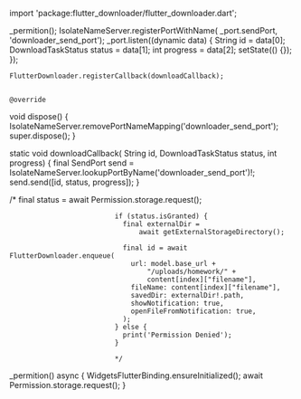 import 'package:flutter_downloader/flutter_downloader.dart';


   _permition();
   IsolateNameServer.registerPortWithName(
        _port.sendPort, 'downloader_send_port');
    _port.listen((dynamic data) {
      String id = data[0];
      DownloadTaskStatus status = data[1];
      int progress = data[2];
      setState(() {});
    });

    FlutterDownloader.registerCallback(downloadCallback);
    
    
    @override
  void dispose() {
    IsolateNameServer.removePortNameMapping('downloader_send_port');
    super.dispose();
  }

  static void downloadCallback(
      String id, DownloadTaskStatus status, int progress) {
    final SendPort send =
        IsolateNameServer.lookupPortByName('downloader_send_port')!;
    send.send([id, status, progress]);
  }
  
  /* final status = await Permission.storage.request();

                              if (status.isGranted) {
                                final externalDir =
                                    await getExternalStorageDirectory();

                                final id = await FlutterDownloader.enqueue(
                                  url: model.base_url +
                                      "/uploads/homework/" +
                                      content[index]["filename"],
                                  fileName: content[index]["filename"],
                                  savedDir: externalDir!.path,
                                  showNotification: true,
                                  openFileFromNotification: true,
                                );
                              } else {
                                print('Permission Denied');
                              }

                              */
                              
  _permition() async {
    WidgetsFlutterBinding.ensureInitialized();
    await Permission.storage.request();
  }
